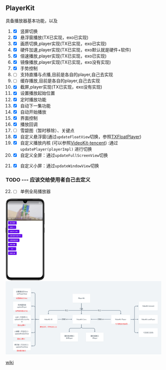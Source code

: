 ## PlayerKit

具备播放器基本功能，以及

1. - [X] 竖屏切换
2. - [X] 悬浮窗播放(TX已实现，exo已实现)
3. - [X] 画质切换,player实现(TX已实现，exo已实现)
4. - [X] 硬件加速,player实现(TX已实现，exo默认就是硬件+软件)
5. - [X] 倍速播放,player实现(TX已实现，exo已实现)
6. - [X] 镜像播放,player实现(TX已实现，exo没有实现)
7. - [X] 手势控制
8. - [ ] 支持直播与点播,目前是各自的player,自己去实现
9. - [ ] 缓存播放,目前是各自的player,自己去实现
10. - [X] 截屏,player实现(TX已实现，exo没有实现)
11. - [X] 设置播放起始位置
12. - [X] 定时播放功能
13. - [X] 自动下一集功能
14. - [X] 自动开始播放
15. - [X] 界面控制
16. - [X] 播放回调
17. - [ ] 雪碧图（暂时移除）、关键点
18. - [X] 自定义悬浮窗(通过`updateFloatView`切换，参照[TXFloatPlayer](./videoKit-tencent/src/main/me/shetj/sdk/video/tx/TXFloatPlayer.kt))
19. - [X] 自定义播放内核 (可以参照[VideoKit-tencent](./videoKit-tencent)) :通过`   updatePlayer(playerImpl)` 进行切换
20. - [X] 自定义全屏：通过`updateFullScreenView`切换
21. - [X] 自定义小屏：通过`updateWindowView`切换


### TODO --- 应该交给使用者自己去定义
22. - [ ] 单例全局播放器

<img src="/art/1626509228213.png" width="25%" height="25%" />


<img src="/art/架构2.png"/>

[wiki](https://github.com/SheTieJun/PlayerKit/wiki)
